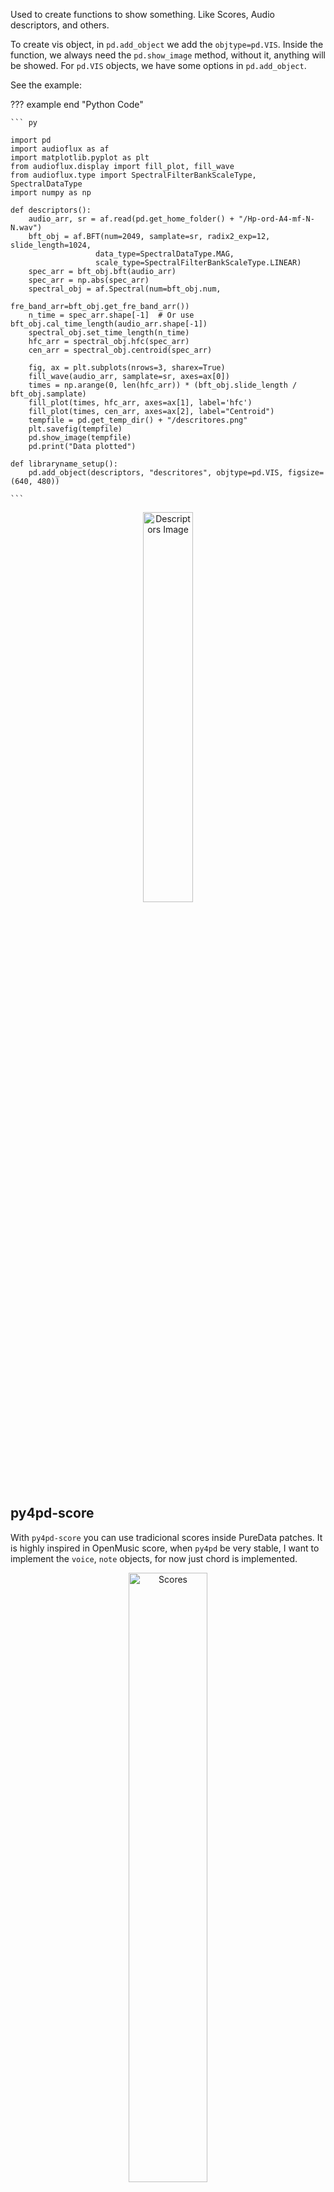 Used to create functions to show something. Like Scores, Audio descriptors, and others.

To create vis object, in `pd.add_object` we add the `objtype=pd.VIS`. Inside the function, we always need the `pd.show_image` method, without it, anything will be showed.
For `pd.VIS` objects, we have some options in `pd.add_object`.

See the example:

??? example end "Python Code"

    ``` py

    import pd
    import audioflux as af
    import matplotlib.pyplot as plt
    from audioflux.display import fill_plot, fill_wave
    from audioflux.type import SpectralFilterBankScaleType, SpectralDataType
    import numpy as np

    def descriptors():
        audio_arr, sr = af.read(pd.get_home_folder() + "/Hp-ord-A4-mf-N-N.wav")
        bft_obj = af.BFT(num=2049, samplate=sr, radix2_exp=12, slide_length=1024,
                       data_type=SpectralDataType.MAG,
                       scale_type=SpectralFilterBankScaleType.LINEAR)
        spec_arr = bft_obj.bft(audio_arr)
        spec_arr = np.abs(spec_arr)
        spectral_obj = af.Spectral(num=bft_obj.num,
                                   fre_band_arr=bft_obj.get_fre_band_arr())
        n_time = spec_arr.shape[-1]  # Or use bft_obj.cal_time_length(audio_arr.shape[-1])
        spectral_obj.set_time_length(n_time)
        hfc_arr = spectral_obj.hfc(spec_arr)
        cen_arr = spectral_obj.centroid(spec_arr)

        fig, ax = plt.subplots(nrows=3, sharex=True)
        fill_wave(audio_arr, samplate=sr, axes=ax[0])
        times = np.arange(0, len(hfc_arr)) * (bft_obj.slide_length / bft_obj.samplate)
        fill_plot(times, hfc_arr, axes=ax[1], label='hfc')
        fill_plot(times, cen_arr, axes=ax[2], label="Centroid")
        tempfile = pd.get_temp_dir() + "/descritores.png"
        plt.savefig(tempfile)
        pd.show_image(tempfile)
        pd.print("Data plotted")

    def libraryname_setup():
        pd.add_object(descriptors, "descritores", objtype=pd.VIS, figsize=(640, 480))

    ```

<p align="center">
    <img src="../../../../examples/descriptors/descriptors.png" width="40%" alt="Descriptors Image">
</p>

## py4pd-score

With `py4pd-score` you can use tradicional scores inside PureData patches. It is highly inspired in OpenMusic score, when `py4pd` be very stable, I want to implement the `voice`, `note` objects, for now just chord is implemented.

<p align="center">
    <img src="../../../../examples/score/score.gif" width="50%" alt="Scores">
</p>
